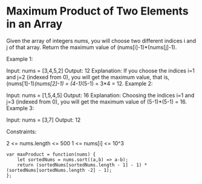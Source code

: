 # Maximum Product of Two Elements in an Array

Given the array of integers nums, you will choose two different indices i and j of that array. Return the maximum value of (nums[i]-1)*(nums[j]-1).


Example 1:

Input: nums = [3,4,5,2]
Output: 12
Explanation: If you choose the indices i=1 and j=2 (indexed from 0), you will get the maximum value, that is, (nums[1]-1)*(nums[2]-1) = (4-1)*(5-1) = 3*4 = 12.
Example 2:

Input: nums = [1,5,4,5]
Output: 16
Explanation: Choosing the indices i=1 and j=3 (indexed from 0), you will get the maximum value of (5-1)*(5-1) = 16.
Example 3:

Input: nums = [3,7]
Output: 12


Constraints:

2 <= nums.length <= 500
1 <= nums[i] <= 10^3

```
var maxProduct = function(nums) {
    let sortedNums = nums.sort((a,b) => a-b);
    return (sortedNums[sortedNums.length - 1] - 1) * (sortedNums[sortedNums.length -2] - 1);
};
```
